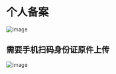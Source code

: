 # 个人备案
  ![image](https://user-images.githubusercontent.com/105910804/218037303-d6e3cd9a-d4d9-4b50-8931-99803f33fad2.png)
  ## 需要手机扫码身份证原件上传
  ![image](https://user-images.githubusercontent.com/105910804/218038591-06af5521-2742-43c1-8dae-5d582b6950cd.png)
